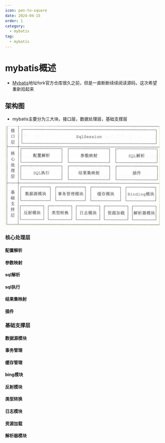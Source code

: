 ```yaml
---
icon: pen-to-square
date: 2024-04-15
order: 1
category:
  - mybatis
tag:
  - mybatis
---
```


# mybatis概述

- [Mybatis](https://github.com/HFwas/mybatis-3.git)地址fork官方仓库很久之前，但是一直断断续续阅读源码，这次希望重新拾起来

## 架构图

- mybatis主要分为三大块，接口层，数据处理层，基础支撑层

![image-20240407231556413](images/image-20240407231556413.png)

### 核心处理层

#### 配置解析

#### 参数映射

#### sql解析

#### sql执行

#### 结果集映射

#### 插件

### 基础支撑层

#### 数据源模块

#### 事务管理

#### 缓存管理

#### bing模块

#### 反射模块

#### 类型转换

#### 日志模块

#### 资源加载

#### 解析器模块

